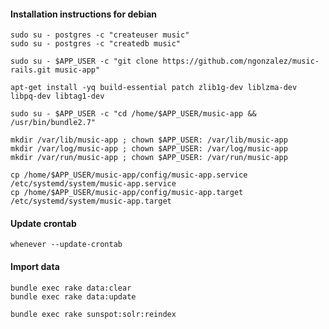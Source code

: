 #### Installation instructions for debian
```
sudo su - postgres -c "createuser music"
sudo su - postgres -c "createdb music"
```

```
sudo su - $APP_USER -c "git clone https://github.com/ngonzalez/music-rails.git music-app"
```

```
apt-get install -yq build-essential patch zlib1g-dev liblzma-dev libpq-dev libtag1-dev
```

```
sudo su - $APP_USER -c "cd /home/$APP_USER/music-app && /usr/bin/bundle2.7"
```

```
mkdir /var/lib/music-app ; chown $APP_USER: /var/lib/music-app
mkdir /var/log/music-app ; chown $APP_USER: /var/log/music-app
mkdir /var/run/music-app ; chown $APP_USER: /var/run/music-app
```

```
cp /home/$APP_USER/music-app/config/music-app.service /etc/systemd/system/music-app.service
cp /home/$APP_USER/music-app/config/music-app.target /etc/systemd/system/music-app.target
```

#### Update crontab
```
whenever --update-crontab
```

#### Import data
```
bundle exec rake data:clear
bundle exec rake data:update
```

```
bundle exec rake sunspot:solr:reindex
```
